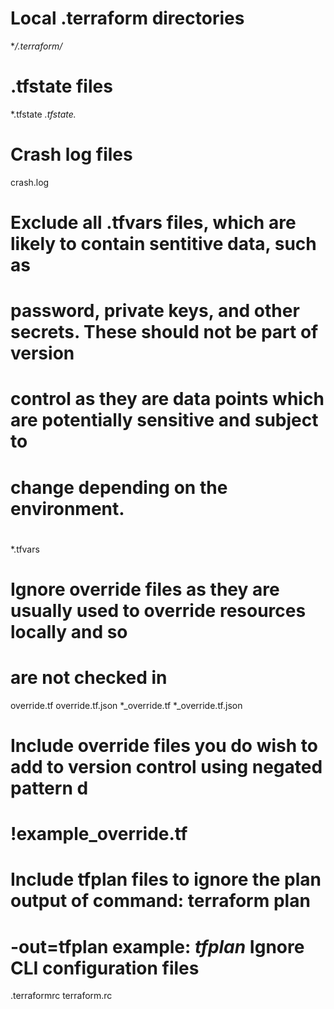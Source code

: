 # Local .terraform directories
**/.terraform/*

# .tfstate files
*.tfstate 
*.tfstate.*

# Crash log files
crash.log

# Exclude all .tfvars files, which are likely to contain sentitive data, such as 
# password, private keys, and other secrets. These should not be part of version 
# control as they are data points which are potentially sensitive and subject to 
# change depending on the environment.
#
*.tfvars

# Ignore override files as they are usually used to override resources locally and so 
# are not checked in
override.tf 
override.tf.json 
*_override.tf 
*_override.tf.json

# Include override files you do wish to add to version control using negated pattern d
# !example_override.tf
# Include tfplan files to ignore the plan output of command: terraform plan 
# -out=tfplan example: *tfplan* Ignore CLI configuration files
.terraformrc 
terraform.rc
